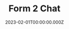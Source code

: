 ---
title: "Form 2 Chat"
website: "https://form2chat.io/"
description: "Instantly get notified of form submissions to the messenger of your choice Without coding or using any additional services"
date: 2023-02-01T00:00:00.000Z
draft: false
tool: ["Form"]
---